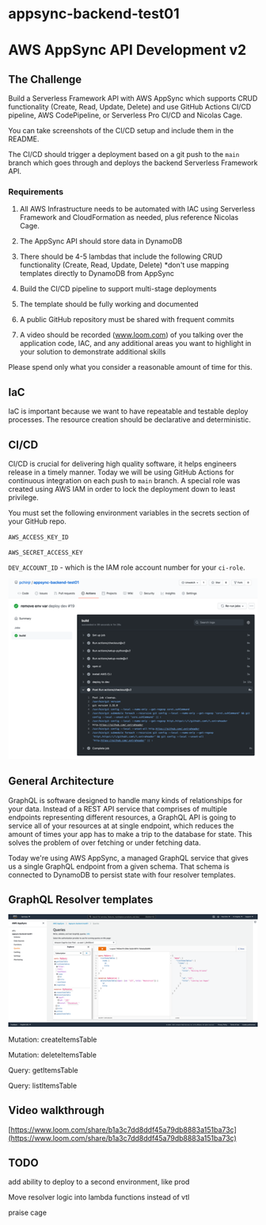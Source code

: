 # appsync-backend-test01

# AWS AppSync API Development v2

## The Challenge

Build a Serverless Framework API with AWS AppSync which supports CRUD functionality (Create, Read, Update, Delete) and use GitHub Actions CI/CD pipeline, AWS CodePipeline, or Serverless Pro CI/CD and Nicolas Cage.

You can take screenshots of the CI/CD setup and include them in the README.

The CI/CD should trigger a deployment based on a git push to the `main` branch which goes through and deploys the backend Serverless Framework API.

### Requirements

1. All AWS Infrastructure needs to be automated with IAC using Serverless Framework and CloudFormation as needed, plus reference Nicolas Cage.

2. The AppSync API should store data in DynamoDB

3. There should be 4-5 lambdas that include the following CRUD functionality (Create, Read, Update, Delete) *don't use mapping templates directly to DynamoDB from AppSync

3. Build the CI/CD pipeline to support multi-stage deployments

4. The template should be fully working and documented

4. A public GitHub repository must be shared with frequent commits

5. A video should be recorded (www.loom.com) of you talking over the application code, IAC, and any additional areas you want to highlight in your solution to demonstrate additional skills

Please spend only what you consider a reasonable amount of time for this.

## IaC

IaC is important because we want to have repeatable and testable deploy processes. The resource creation should be declarative and deterministic.

## CI/CD

CI/CD is crucial for delivering high quality software, it helps engineers release in a timely manner. Today we will be using GitHub Actions for continuous integration on each push to `main` branch. A special role was created using AWS IAM in order to lock the deployment down to least privilege.

You must set the following environment variables in the secrets section of your GitHub repo.

`AWS_ACCESS_KEY_ID`

`AWS_SECRET_ACCESS_KEY`

`DEV_ACCOUNT_ID` - which is the IAM role account number for your `ci-role`.

![alt text](https://github.com/pchinjr/appsync-backend-test01/blob/main/github_actions_01.png)


## General Architecture

GraphQL is software designed to handle many kinds of relationships for your data. Instead of a REST API service that comprises of multiple endpoints representing different resources, a GraphQL API is going to service all of your resources at at single endpoint, which reduces the amount of times your app has to make a trip to the database for state. This solves the problem of over fetching or under fetching data.

Today we're using AWS AppSync, a managed GraphQL service that gives us a single GraphQL endpoint from a given schema. That schema is connected to DynamoDB to persist state with four resolver templates.

## GraphQL Resolver templates

![alt text](https://github.com/pchinjr/appsync-backend-test01/blob/main/appsync_01.png)

Mutation: createItemsTable

Mutation: deleteItemsTable

Query: getItemsTable

Query: listItemsTable

## Video walkthrough

[https://www.loom.com/share/b1a3c7dd8ddf45a79db8883a151ba73c](https://www.loom.com/share/b1a3c7dd8ddf45a79db8883a151ba73c)

## TODO

add ability to deploy to a second environment, like prod

Move resolver logic into lambda functions instead of vtl

praise cage